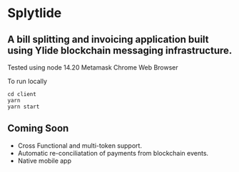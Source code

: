 # Splytlide

## A bill splitting and invoicing application built using Ylide blockchain messaging infrastructure.

Tested using node 14.20
Metamask 
Chrome Web Browser

To run locally
```
cd client
yarn
yarn start
```



## Coming Soon
* Cross Functional and multi-token support.
* Automatic re-conciliatation of payments from blockchain events.
* Native mobile app